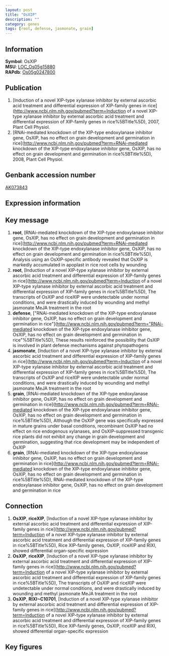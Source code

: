 ```yaml
---
layout: post
title: "OsXIP"
description: ""
category: genes
tags: [root, defense, jasmonate, grain]
---
```


## Information
__Symbol__: OsXIP  
__MSU__: [LOC_Os05g15880](http://rice.plantbiology.msu.edu/cgi-bin/ORF_infopage.cgi?orf=LOC_Os05g15880)  
__RAPdb__: [Os05g0247800](http://rapdb.dna.affrc.go.jp/viewer/gbrowse_details/irgsp1?name=Os05g0247800)  

## Publication
1. [Induction of a novel XIP-type xylanase inhibitor by external ascorbic acid treatment and differential expression of XIP-family genes in rice](http://www.ncbi.nlm.nih.gov/pubmed?term=Induction of a novel XIP-type xylanase inhibitor by external ascorbic acid treatment and differential expression of XIP-family genes in rice%5BTitle%5D), 2007, Plant Cell Physiol.
2. [RNAi-mediated knockdown of the XIP-type endoxylanase inhibitor gene, OsXIP, has no effect on grain development and germination in rice](http://www.ncbi.nlm.nih.gov/pubmed?term=RNAi-mediated knockdown of the XIP-type endoxylanase inhibitor gene, OsXIP, has no effect on grain development and germination in rice%5BTitle%5D), 2008, Plant Cell Physiol.

## Genbank accession number
[AK073843](http://www.ncbi.nlm.nih.gov/nuccore/AK073843)  

## Expression information

## Key message
1. __root__, [RNAi-mediated knockdown of the XIP-type endoxylanase inhibitor gene, OsXIP, has no effect on grain development and germination in rice](http://www.ncbi.nlm.nih.gov/pubmed?term=RNAi-mediated knockdown of the XIP-type endoxylanase inhibitor gene, OsXIP, has no effect on grain development and germination in rice%5BTitle%5D),  Analysis using an OsXIP-specific antibody revealed that OsXIP is markedly accumulated in apoplast in rice root cells by wounding
2. __root__, [Induction of a novel XIP-type xylanase inhibitor by external ascorbic acid treatment and differential expression of XIP-family genes in rice](http://www.ncbi.nlm.nih.gov/pubmed?term=Induction of a novel XIP-type xylanase inhibitor by external ascorbic acid treatment and differential expression of XIP-family genes in rice%5BTitle%5D),  The transcripts of OsXIP and riceXIP were undetectable under normal conditions, and were drastically induced by wounding and methyl jasmonate MeJA treatment in the root
3. __defense__, ["RNAi-mediated knockdown of the XIP-type endoxylanase inhibitor gene, OsXIP, has no effect on grain development and germination in rice"](http://www.ncbi.nlm.nih.gov/pubmed?term="RNAi-mediated knockdown of the XIP-type endoxylanase inhibitor gene, OsXIP, has no effect on grain development and germination in rice"%5BTitle%5D),  These results reinforced the possibility that OsXIP is involved in plant defense mechanisms against phytopathogens
4. __jasmonate__, [Induction of a novel XIP-type xylanase inhibitor by external ascorbic acid treatment and differential expression of XIP-family genes in rice](http://www.ncbi.nlm.nih.gov/pubmed?term=Induction of a novel XIP-type xylanase inhibitor by external ascorbic acid treatment and differential expression of XIP-family genes in rice%5BTitle%5D),  The transcripts of OsXIP and riceXIP were undetectable under normal conditions, and were drastically induced by wounding and methyl jasmonate MeJA treatment in the root
5. __grain__, [RNAi-mediated knockdown of the XIP-type endoxylanase inhibitor gene, OsXIP, has no effect on grain development and germination in rice](http://www.ncbi.nlm.nih.gov/pubmed?term=RNAi-mediated knockdown of the XIP-type endoxylanase inhibitor gene, OsXIP, has no effect on grain development and germination in rice%5BTitle%5D),  Although the OsXIP gene was specifically expressed in mature grains under basal conditions, recombinant OsXIP had no effect on rice endogenous xylanases, and OsXIP-suppressed transgenic rice plants did not exhibit any change in grain development and germination, suggesting that rice development may be independent of OsXIP
6. __grain__, [RNAi-mediated knockdown of the XIP-type endoxylanase inhibitor gene, OsXIP, has no effect on grain development and germination in rice](http://www.ncbi.nlm.nih.gov/pubmed?term=RNAi-mediated knockdown of the XIP-type endoxylanase inhibitor gene, OsXIP, has no effect on grain development and germination in rice%5BTitle%5D), RNAi-mediated knockdown of the XIP-type endoxylanase inhibitor gene, OsXIP, has no effect on grain development and germination in rice

## Connection
1. __OsXIP__, __riceXIP__, [Induction of a novel XIP-type xylanase inhibitor by external ascorbic acid treatment and differential expression of XIP-family genes in rice](http://www.ncbi.nlm.nih.gov/pubmed?term=Induction of a novel XIP-type xylanase inhibitor by external ascorbic acid treatment and differential expression of XIP-family genes in rice%5BTitle%5D),  Rice XIP-family genes, OsXIP, riceXIP and RIXI, showed differential organ-specific expression
2. __OsXIP__, __riceXIP__, [Induction of a novel XIP-type xylanase inhibitor by external ascorbic acid treatment and differential expression of XIP-family genes in rice](http://www.ncbi.nlm.nih.gov/pubmed?term=Induction of a novel XIP-type xylanase inhibitor by external ascorbic acid treatment and differential expression of XIP-family genes in rice%5BTitle%5D),  The transcripts of OsXIP and riceXIP were undetectable under normal conditions, and were drastically induced by wounding and methyl jasmonate MeJA treatment in the root
3. __OsXIP__, __RIXI~C10701__, [Induction of a novel XIP-type xylanase inhibitor by external ascorbic acid treatment and differential expression of XIP-family genes in rice](http://www.ncbi.nlm.nih.gov/pubmed?term=Induction of a novel XIP-type xylanase inhibitor by external ascorbic acid treatment and differential expression of XIP-family genes in rice%5BTitle%5D),  Rice XIP-family genes, OsXIP, riceXIP and RIXI, showed differential organ-specific expression

## Key figures


